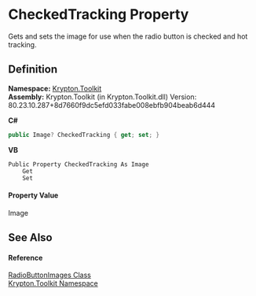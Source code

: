 # CheckedTracking Property


Gets and sets the image for use when the radio button is checked and hot tracking.



## Definition
**Namespace:** <a href="79d2eac2-21f4-54ff-7552-b20c33c30600.md">Krypton.Toolkit</a>  
**Assembly:** Krypton.Toolkit (in Krypton.Toolkit.dll) Version: 80.23.10.287+8d7660f9dc5efd033fabe008ebfb904beab6d444

**C#**
``` C#
public Image? CheckedTracking { get; set; }
```
**VB**
``` VB
Public Property CheckedTracking As Image
	Get
	Set
```



#### Property Value
Image

## See Also


#### Reference
<a href="9847494b-e604-f9eb-cea3-0f18998600f4.md">RadioButtonImages Class</a>  
<a href="79d2eac2-21f4-54ff-7552-b20c33c30600.md">Krypton.Toolkit Namespace</a>  
